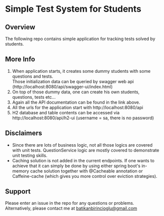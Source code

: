 # Simple Test System for Students

## Overview
The following repo contains simple application for tracking tests solved by students.

## More Info
1. When application starts, it creates some dummy students with some questions and tests. <br> Those initialization data can be queried by swagger web api (http://localhost:8080/api/swagger-ui/index.html)
2. On top of those dummy data, one can create his own students, questions, tests etc...
3. Again all the API documentation can be found in the link above.
4. All the urls for the application start with http://localhost:8080/api
5. H2 database and table contents can be accessed via http://localhost:8080/api/h2-ui (username = sa, there is no password)

## Disclaimers
* Since there are lots of business logic, not all those logics are covered with unit tests.
QuestionService logic are mostly covered to demonstrate unit testing skills.
* Caching solution is not added in the current endpoints. If one wants to achieve that it can simply be done by using either spring boot's in-memory cache solution together with @Cacheable annotation or Caffeine-cache (which gives you more control over eviction strategies).

## Support
Please enter an issue in the repo for any questions or problems.
<br> Alternatively, please contact me at batikanbirincioglu@gmail.com
